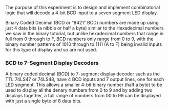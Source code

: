The purpose of this experiment is to design and implement combinatorial logic that will decode a 4-bit BCD input to a seven segment LED display.

Binary Coded Decimal (BCD or “8421” BCD) numbers are made up using just 4 data bits (a nibble or half a byte) similar to the Hexadecimal numbers we saw in the binary tutorial, but unlike hexadecimal numbers that range in full from 0 through to F, BCD numbers only range from 0 to 9, with the binary number patterns of 1010 through to 1111 (A to F) being invalid inputs for this type of display and so are not used.

### BCD to 7-Segment Display Decoders

A binary coded decimal (BCD) to 7-segment display decoder such as the TTL 74LS47 or 74LS48, have 4 BCD inputs and 7 output lines, one for each LED segment. This allows a smaller 4-bit binary number (half a byte) to be used to display all the denary numbers from 0 to 9 and by adding two displays together, a full range of numbers from 00 to 99 can be displayed with just a single byte of 8 data bits.
